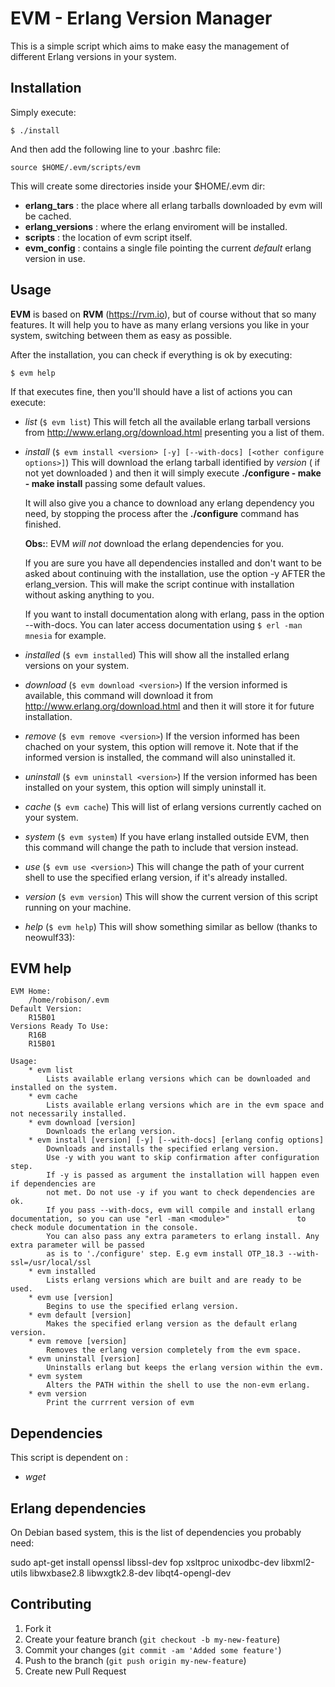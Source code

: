 # EVM - Erlang Version Manager

This is a simple script which aims to make easy the management of different Erlang versions in your system.

## Installation

Simply execute:

    $ ./install

And then add the following line to your .bashrc file:

    source $HOME/.evm/scripts/evm

This will create some directories inside your $HOME/.evm dir:

- **erlang_tars** : the place where all erlang tarballs downloaded by evm will be cached.
- **erlang_versions** : where the erlang enviroment will be installed.
- **scripts** : the location of evm script itself.
- **evm_config** : contains a single file pointing the current _default_ erlang version in use.

## Usage

**EVM** is based on **RVM** (<https://rvm.io>), but of course without that so many features.
It will help you to have as many erlang versions you like in your system, switching between them as easy as possible.

After the installation, you can check if everything is ok by executing:

    $ evm help

If that executes fine, then you'll should have a list of actions you can execute:

- *list* (`$ evm list`)
    This will fetch all the available erlang tarball versions from <http://www.erlang.org/download.html> presenting you a list of them.

- *install* (`$ evm install <version> [-y] [--with-docs] [<other configure options>]`)
    This will download the erlang tarball identified by *version* ( if not yet downloaded ) and then it will simply execute **./configure - make - make install** passing some default values.

    It will also give you a chance to download any erlang dependency you need, by stopping the process after the **./configure** command has finished.

    **Obs:**: EVM *will not* download the erlang dependencies for you.
    
    If you are sure you have all dependencies installed and don't want to be asked about continuing with the installation, use the option -y AFTER the erlang_version. This will make the script continue with installation without asking anything to you.

   If you want to install documentation along with erlang, pass in the option --with-docs. You can later access documentation using `$ erl -man mnesia` for example.
- *installed* (`$ evm installed`)
    This will show all the installed erlang versions on your system.

- *download* (`$ evm download <version>`)
    If the version informed is available, this command will download it from <http://www.erlang.org/download.html> and then it will store it for future installation.

- *remove* (`$ evm remove <version>`)
    If the version informed has been chached on your system, this option will remove it. Note that if the informed version is installed, the command will also uninstalled it.

- *uninstall* (`$ evm uninstall <version>`)
    If the version informed has been installed on your system, this option will simply uninstall it.

- *cache* (`$ evm cache`)
    This will list of erlang versions currently cached on your system.

- *system* (`$ evm system`)
    If you have erlang installed outside EVM, then this command will change the path to include that version instead.

- *use* (`$ evm use <version>`)
    This will change the path of your current shell to use the specified erlang version, if it's already installed.

- *version* (`$ evm version`)
    This will show the current version of this script running on your machine.

- *help* (`$ evm help`)
    This will show something similar as bellow (thanks to neowulf33):

## EVM help

    EVM Home: 
        /home/robison/.evm
    Default Version:
        R15B01
    Versions Ready To Use: 
        R16B
        R15B01

    Usage:
        * evm list
            Lists available erlang versions which can be downloaded and installed on the system.
        * evm cache
            Lists available erlang versions which are in the evm space and not necessarily installed.
        * evm download [version]
            Downloads the erlang version.
        * evm install [version] [-y] [--with-docs] [erlang config options]
            Downloads and installs the specified erlang version.
            Use -y with you want to skip confirmation after configuration step.
            If -y is passed as argument the installation will happen even if dependencies are
            not met. Do not use -y if you want to check dependencies are ok.
            If you pass --with-docs, evm will compile and install erlang documentation, so you can use "erl -man <module>"               to check module documentation in the console. 
            You can also pass any extra parameters to erlang install. Any extra parameter will be passed
            as is to './configure' step. E.g evm install OTP_18.3 --with-ssl=/usr/local/ssl
        * evm installed
            Lists erlang versions which are built and are ready to be used.
        * evm use [version]
            Begins to use the specified erlang version.
        * evm default [version]
            Makes the specified erlang version as the default erlang version.
        * evm remove [version]
            Removes the erlang version completely from the evm space.
        * evm uninstall [version]
            Uninstalls erlang but keeps the erlang version within the evm.
        * evm system
            Alters the PATH within the shell to use the non-evm erlang.
        * evm version
            Print the currrent version of evm



## Dependencies

This script is dependent on :

- *wget*

## Erlang dependencies

On Debian based system, this is the list of dependencies you probably need:

   sudo apt-get install openssl libssl-dev fop xsltproc unixodbc-dev libxml2-utils libwxbase2.8 libwxgtk2.8-dev libqt4-opengl-dev

## Contributing

1. Fork it
2. Create your feature branch (`git checkout -b my-new-feature`)
3. Commit your changes (`git commit -am 'Added some feature'`)
4. Push to the branch (`git push origin my-new-feature`)
5. Create new Pull Request
